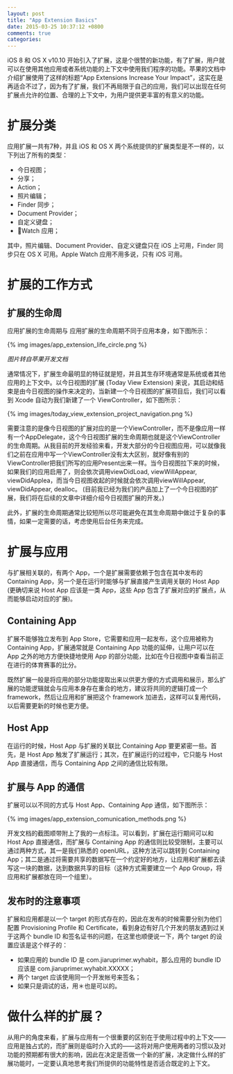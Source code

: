 ```yaml
---
layout: post
title: "App Extension Basics"
date: 2015-03-25 10:37:12 +0800
comments: true
categories: 
---
```


iOS 8 和 OS X v10.10 开始引入了扩展，这是个很赞的新功能，有了扩展，用户就可以在使用其他应用或者系统功能的上下文中使用我们程序的功能。苹果的文档中介绍扩展使用了这样的标题“App Extensions Increase Your Impact”，这实在是再适合不过了，因为有了扩展，我们不再局限于自己的应用，我们可以出现在任何扩展点允许的位置、合理的上下文中，为用户提供更丰富的有意义的功能。

# 扩展分类

应用扩展一共有7种，并且 iOS 和 OS X 两个系统提供的扩展类型是不一样的，以下列出了所有的类型：

* 今日视图；
* 分享；
* Action；
* 照片编辑；
* Finder 同步；
* Document Provider；
* 自定义键盘；
* Watch 应用；

其中，照片编辑、Document Provider、自定义键盘只在 iOS 上可用，Finder 同步只在 OS X 可用。Apple Watch 应用不用多说，只有 iOS 可用。


# 扩展的工作方式


## 扩展的生命周

应用扩展的生命周期与
应用扩展的生命周期不同于应用本身，如下图所示：

{% img images/app_extension_life_circle.png %}

_图片转自苹果开发文档_

通常情况下，扩展生命最明显的特征就是短，并且其生存环境通常是系统或者其他应用的上下文中。以今日视图的扩展 (Today View Extension) 来说，其启动和结束是由今日视图的操作来决定的，当新建一个今日视图的扩展项目后，我们可以看到 Xcode 自动为我们新建了一个 ViewController，如下图所示：

{% img images/today_view_extension_project_navigation.png %}

需要注意的是像今日视图的扩展对应的是一个ViewController，而不是像应用一样有一个AppDelegate，这个今日视图扩展的生命周期也就是这个ViewController的生命周期。从我目前的开发经验来看，开发大部分的今日视图应用，可以就像我们之前在应用中写一个ViewController没有太大区别，就好像有别的ViewController把我们所写的应用Present出来一样。当今日视图拉下来的时候，如果我们的应用启用了，则会依次调用viewDidLoad, viewWillAppear, viewDidApplea，而当今日视图收起的时候就会依次调用viewWillAppear, viewDidAppear, dealloc。
(目前我已经为我们的产品加上了一个今日视图的扩展，我们将在后续的文章中详细介绍今日视图扩展的开发。)

此外，扩展的生命周期通常比较短所以尽可能避免在其生命周期中做过于复杂的事情，如果一定需要的话，考虑使用后台任务来完成。

# 扩展与应用

与扩展相关联的，有两个 App，一个是扩展需要依赖于包含在其中发布的 Containing App，另一个是在运行时能够与扩展直接产生调用关联的 Host App (更确切来说 Host App 应该是一类 App，这些 App 包含了扩展对应的扩展点，从而能够启动对应的扩展)。

## Containing App

扩展不能够独立发布到 App Store，它需要和应用一起发布，这个应用被称为 Containing App，扩展通常就是 Containing App 功能的延伸，让用户可以在 App 之外的地方方便快捷地使用 App 的部分功能，比如在今日视图中查看当前正在进行的体育赛事的比分。

既然扩展一般是将应用的部分功能提取出来以供更方便的方式调用和展示，那么扩展的功能逻辑就会与应用本身存在重合的地方，建议将共同的逻辑打成一个 framework，然后让应用和扩展把这个 framework 加进去，这样可以复用代码，以后需要更新的时候也更方便。

## Host App

在运行的时候，Host App 与扩展的关联比 Containing App 要更紧密一些。首先，是 Host App 触发了扩展运行；其次，在扩展运行的过程中，它只能与 Host App 直接通信，而与 Containing App 之间的通信比较有限。

## 扩展与 App 的通信

扩展可以以不同的方式与 Host App、Containing App 通信，如下图所示：

{% img images/app_extension_comunication_methods.png %}

开发文档的截图顺带附上了我的一点标注。可以看到，扩展在运行期间可以和 Host App 直接通信，而扩展与 Containing App 的通信则比较受限制，主要可以通过两种方式，其一是我们熟悉的 openURL，这种方法可以跳转到 Containing App；其二是通过将需要共享的数据写在一个约定好的地方，让应用和扩展都去读写这一块的数据，达到数据共享的目标（这种方式需要建立一个 App Group，将应用和扩展都放在同一个组里）。

## 发布时的注意事项

扩展和应用都是以一个 target 的形式存在的，因此在发布的时候需要分别为他们配置 Provisioning Profile 和 Certificate，看到身边有好几个开发的朋友遇到过关于这两个 bundle ID 和签名证书的问题，在这里也顺便说一下，两个 target 的设置应该是这个样子的：

* 如果应用的 bundle ID 是 com.jiaruprimer.wyhabit，那么应用的 bundle ID 应该是 com.jiaruprimer.wyhabit.XXXXX；
* 两个 target 应该使用同一个开发帐号来签名；
* 如果只是调试的话，用＊也是可以的。

# 做什么样的扩展？

从用户的角度来看，扩展与应用有一个很重要的区别在于使用过程中的上下文——应用是独占式的，而扩展则是临时介入式的——这将对用户使用两者的习惯以及对功能的预期都有很大的影响，因此在决定是否做一个新的扩展，决定做什么样的扩展功能时，一定要认真地思考我们所提供的功能特性是否适合既定的上下文。
